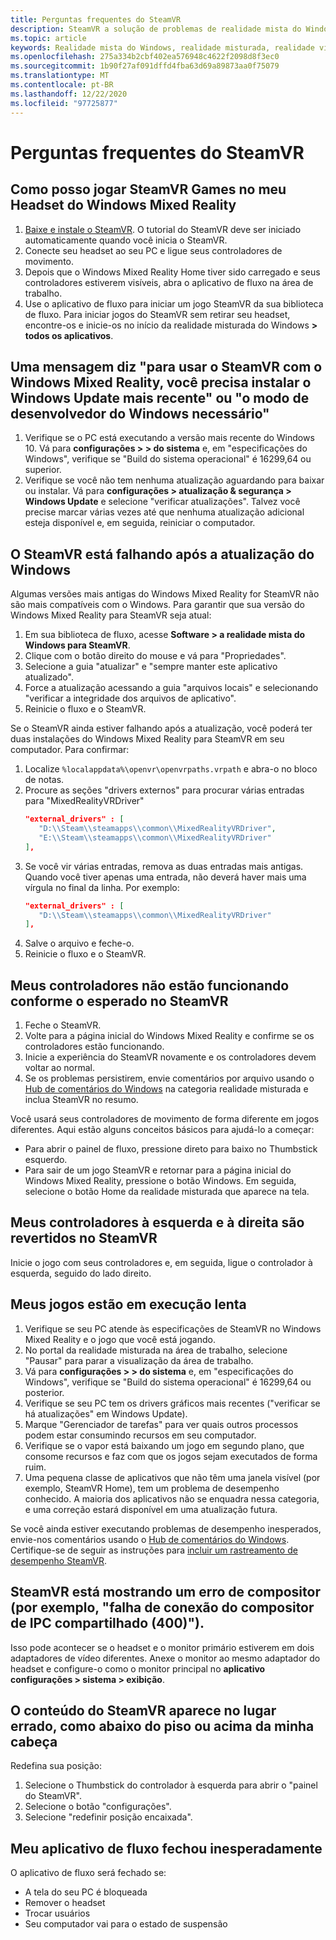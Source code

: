 ```yaml
---
title: Perguntas frequentes do SteamVR
description: SteamVR a solução de problemas de realidade mista do Windows que vai além da nossa documentação de suporte de consumidor padrão.
ms.topic: article
keywords: Realidade mista do Windows, realidade misturada, realidade virtual, VR, Sr, solução de problemas, erros, ajuda, suporte, SteamVR
ms.openlocfilehash: 275a334b2cbf402ea576948c4622f2098d8f3ec0
ms.sourcegitcommit: 1b90f27af091dffd4fba63d69a89873aa0f75079
ms.translationtype: MT
ms.contentlocale: pt-BR
ms.lasthandoff: 12/22/2020
ms.locfileid: "97725877"
---
```

# <a name="steamvr-faqs"></a>Perguntas frequentes do SteamVR

## <a name="how-can-i-play-steamvr-games-in-my-windows-mixed-reality-headset"></a>Como posso jogar SteamVR Games no meu Headset do Windows Mixed Reality

1. [Baixe e instale o SteamVR](https://steamcdn-a.akamaihd.net/client/installer/SteamWindowsMRInstaller.exe). O tutorial do SteamVR deve ser iniciado automaticamente quando você inicia o SteamVR.
2. Conecte seu headset ao seu PC e ligue seus controladores de movimento.
3. Depois que o Windows Mixed Reality Home tiver sido carregado e seus controladores estiverem visíveis, abra o aplicativo de fluxo na área de trabalho.
4. Use o aplicativo de fluxo para iniciar um jogo SteamVR da sua biblioteca de fluxo. Para iniciar jogos do SteamVR sem retirar seu headset, encontre-os e inicie-os no início da realidade misturada do Windows **> todos os aplicativos**.

## <a name="a-message-says-to-use-steamvr-with-windows-mixed-reality-you-need-to-install-the-latest-windows-update-or-windows-developer-mode-required"></a>Uma mensagem diz "para usar o SteamVR com o Windows Mixed Reality, você precisa instalar o Windows Update mais recente" ou "o modo de desenvolvedor do Windows necessário"

1. Verifique se o PC está executando a versão mais recente do Windows 10. Vá para **configurações > > do sistema** e, em "especificações do Windows", verifique se "Build do sistema operacional" é 16299,64 ou superior.
2. Verifique se você não tem nenhuma atualização aguardando para baixar ou instalar. Vá para **configurações > atualização & segurança > Windows Update** e selecione "verificar atualizações". Talvez você precise marcar várias vezes até que nenhuma atualização adicional esteja disponível e, em seguida, reiniciar o computador.

## <a name="steamvr-is-crashing-after-updating-windows"></a>O SteamVR está falhando após a atualização do Windows

Algumas versões mais antigas do Windows Mixed Reality for SteamVR não são mais compatíveis com o Windows. Para garantir que sua versão do Windows Mixed Reality para SteamVR seja atual:

1. Em sua biblioteca de fluxo, acesse **Software > a realidade mista do Windows para SteamVR**.
2. Clique com o botão direito do mouse e vá para "Propriedades".
3. Selecione a guia "atualizar" e "sempre manter este aplicativo atualizado".
4. Force a atualização acessando a guia "arquivos locais" e selecionando "verificar a integridade dos arquivos de aplicativo".
5. Reinicie o fluxo e o SteamVR.

Se o SteamVR ainda estiver falhando após a atualização, você poderá ter duas instalações do Windows Mixed Reality para SteamVR em seu computador. Para confirmar:

1. Localize ```%localappdata%\openvr\openvrpaths.vrpath``` e abra-o no bloco de notas.
2. Procure as seções "drivers externos" para procurar várias entradas para "MixedRealityVRDriver"
   ```json
   "external_drivers" : [
      "D:\\Steam\\steamapps\\common\\MixedRealityVRDriver",
      "E:\\Steam\\steamapps\\common\\MixedRealityVRDriver"
   ],
   ```
3. Se você vir várias entradas, remova as duas entradas mais antigas. Quando você tiver apenas uma entrada, não deverá haver mais uma vírgula no final da linha. Por exemplo:
   ```json
   "external_drivers" : [
      "D:\\Steam\\steamapps\\common\\MixedRealityVRDriver"
   ],
   ```
4. Salve o arquivo e feche-o.
5. Reinicie o fluxo e o SteamVR.

## <a name="my-controllers-arent-working-as-expected-in-steamvr"></a>Meus controladores não estão funcionando conforme o esperado no SteamVR

1. Feche o SteamVR.
2. Volte para a página inicial do Windows Mixed Reality e confirme se os controladores estão funcionando.
3. Inicie a experiência do SteamVR novamente e os controladores devem voltar ao normal.
4. Se os problemas persistirem, envie comentários por arquivo usando o [Hub de comentários do Windows](https://support.microsoft.com/en-us/help/4021566/windows-10-send-feedback-to-microsoft-with-feedback-hub-app) na categoria realidade misturada e inclua SteamVR no resumo.

Você usará seus controladores de movimento de forma diferente em jogos diferentes. Aqui estão alguns conceitos básicos para ajudá-lo a começar:
* Para abrir o painel de fluxo, pressione direto para baixo no Thumbstick esquerdo.
* Para sair de um jogo SteamVR e retornar para a página inicial do Windows Mixed Reality, pressione o botão Windows. Em seguida, selecione o botão Home da realidade misturada que aparece na tela.

## <a name="my-left-and-right-controllers-are-reversed-in-steamvr"></a>Meus controladores à esquerda e à direita são revertidos no SteamVR

Inicie o jogo com seus controladores e, em seguida, ligue o controlador à esquerda, seguido do lado direito.

## <a name="my-games-are-running-slowly"></a>Meus jogos estão em execução lenta

1. Verifique se seu PC atende às especificações de SteamVR no Windows Mixed Reality e o jogo que você está jogando.
2. No portal da realidade misturada na área de trabalho, selecione "Pausar" para parar a visualização da área de trabalho.
3. Vá para **configurações > > do sistema** e, em "especificações do Windows", verifique se "Build do sistema operacional" é 16299,64 ou posterior.
4. Verifique se seu PC tem os drivers gráficos mais recentes ("verificar se há atualizações" em Windows Update).
5. Marque "Gerenciador de tarefas" para ver quais outros processos podem estar consumindo recursos em seu computador.
6. Verifique se o vapor está baixando um jogo em segundo plano, que consome recursos e faz com que os jogos sejam executados de forma ruim.
7. Uma pequena classe de aplicativos que não têm uma janela visível (por exemplo, SteamVR Home), tem um problema de desempenho conhecido. A maioria dos aplicativos não se enquadra nessa categoria, e uma correção estará disponível em uma atualização futura.

Se você ainda estiver executando problemas de desempenho inesperados, envie-nos comentários usando o [Hub de comentários do Windows](https://support.microsoft.com/en-us/help/4021566/windows-10-send-feedback-to-microsoft-with-feedback-hub-app). Certifique-se de seguir as instruções para [incluir um rastreamento de desempenho SteamVR](using-steamvr-with-windows-mixed-reality.md#sharing-feedback-on-steamvr).

## <a name="steamvr-is-showing-a-compositor-error-for-example-shared-ipc-compositor-connect-failed-400"></a>SteamVR está mostrando um erro de compositor (por exemplo, "falha de conexão do compositor de IPC compartilhado (400)").

Isso pode acontecer se o headset e o monitor primário estiverem em dois adaptadores de vídeo diferentes. Anexe o monitor ao mesmo adaptador do headset e configure-o como o monitor principal no **aplicativo configurações > sistema > exibição**.

## <a name="steamvr-content-appears-in-the-wrong-place-like-beneath-the-floor-or-above-my-head"></a>O conteúdo do SteamVR aparece no lugar errado, como abaixo do piso ou acima da minha cabeça

Redefina sua posição:

1. Selecione o Thumbstick do controlador à esquerda para abrir o "painel do SteamVR".
2. Selecione o botão "configurações".
3. Selecione "redefinir posição encaixada".

## <a name="my-steam-app-closed-unexpectedly"></a>Meu aplicativo de fluxo fechou inesperadamente

O aplicativo de fluxo será fechado se:

* A tela do seu PC é bloqueada
* Remover o headset
* Trocar usuários
* Seu computador vai para o estado de suspensão

